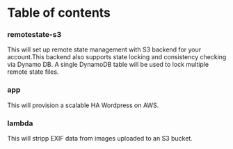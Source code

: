 # Table of contents
### remotestate-s3
This will set up remote state management with S3 backend for your account.This backend also supports state locking and consistency checking via Dynamo DB. A single DynamoDB table will be used to lock multiple remote state files.
### app
This will provision a scalable HA Wordpress on AWS.
### lambda
This will stripp EXIF data from images uploaded to an S3 bucket.
